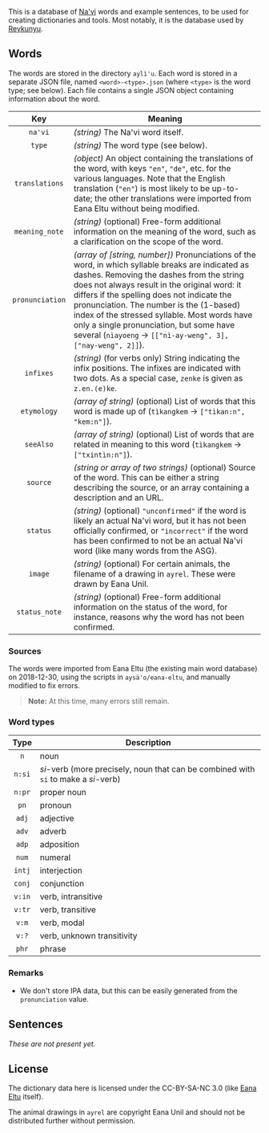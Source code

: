This is a database of [Na'vi](https://en.wikipedia.org/wiki/Na'vi_language) words and example sentences, to be used for creating dictionaries and tools. Most notably, it is the database used by [Reykunyu](https://reykunyu.wimiso.nl).

## Words

The words are stored in the directory `aylì'u`. Each word is stored in a separate JSON file, named `<word>-<type>.json` (where `<type>` is the word type; see below). Each file contains a single JSON object containing information about the word.

| Key | Meaning |
|:---:|---------|
| `na'vi` | *(string)* The Na'vi word itself. |
| `type` | *(string)* The word type (see below). |
| `translations` | *(object)* An object containing the translations of the word, with keys `"en"`, `"de"`, etc. for the various languages. Note that the English translation (`"en"`) is most likely to be up-to-date; the other translations were imported from Eana Eltu without being modified. |
| `meaning_note` | *(string)* (optional) Free-form additional information on the meaning of the word, such as a clarification on the scope of the word. |
| `pronunciation` | *(array of [string, number])* Pronunciations of the word, in which syllable breaks are indicated as dashes. Removing the dashes from the string does not always result in the original word: it differs if the spelling does not indicate the pronunciation. The number is the (1-based) index of the stressed syllable. Most words have only a single pronunciation, but some have several (`nìayoeng` -> `[["nì-ay-weng", 3], ["nay-weng", 2]]`). |
| `infixes` | *(string)* (for verbs only) String indicating the infix positions. The infixes are indicated with two dots. As a special case, `zenke` is given as `z.en.(e)ke`. |
| `etymology` | *(array of string)* (optional) List of words that this word is made up of (`tìkangkem` -> `["tìkan:n", "kem:n"]`). |
| `seeAlso` | *(array of string)* (optional) List of words that are related in meaning to this word (`tìkangkem` -> `["txintìn:n"]`). |
| `source` | *(string or array of two strings)* (optional) Source of the word. This can be either a string describing the source, or an array containing a description and an URL. |
| `status` | *(string)* (optional) `"unconfirmed"` if the word is likely an actual Na'vi word, but it has not been officially confirmed, or `"incorrect"` if the word has been confirmed to not be an actual Na'vi word (like many words from the ASG). |
| `image` | *(string)* (optional) For certain animals, the filename of a drawing in `ayrel`. These were drawn by Eana Unil. |
| `status_note` | *(string)* (optional) Free-form additional information on the status of the word, for instance, reasons why the word has not been confirmed. |

### Sources

The words were imported from Eana Eltu (the existing main word database) on 2018-12-30, using the scripts in `aysä'o/eana-eltu`, and manually modified to fix errors.

> **Note:** At this time, many errors still remain.

### Word types

| Type | Description |
|:----:|-------------|
| `n` | noun |
| `n:si` | *si*-verb (more precisely, noun that can be combined with `si` to make a *si*-verb) |
| `n:pr` | proper noun |
| `pn` | pronoun |
| `adj` | adjective |
| `adv` | adverb |
| `adp` | adposition |
| `num` | numeral |
| `intj` | interjection |
| `conj` | conjunction |
| `v:in` | verb, intransitive |
| `v:tr` | verb, transitive |
| `v:m` | verb, modal |
| `v:?` | verb, unknown transitivity |
| `phr` | phrase |

### Remarks

* We don't store IPA data, but this can be easily generated from the `pronunciation` value.

## Sentences

*These are not present yet.*

## License

The dictionary data here is licensed under the CC-BY-SA-NC 3.0 (like [Eana Eltu](https://eanaeltu.learnnavi.org/dicts/NaviData.sql) itself).

The animal drawings in `ayrel` are copyright Eana Unil and should not be distributed further without permission.

